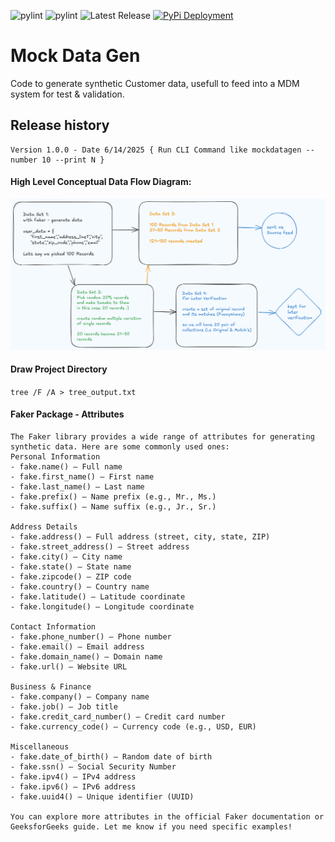 ![pylint](https://img.shields.io/badge/pylint-5.66-green)
![pylint](https://img.shields.io/badge/pylint-5.66-green)
![Latest Release](https://img.shields.io/badge/release-v1.0.0-blue)
[![PyPi Deployment](https://github.com/ankit48365/MockDataGen/actions/workflows/pypi-publish.yml/badge.svg)](https://github.com/ankit48365/MockDataGen/actions/workflows/pypi-publish.yml)

# Mock Data Gen

Code to generate synthetic Customer data, usefull to feed into a MDM system for test & validation.

## Release history

```
Version 1.0.0 - Date 6/14/2025 { Run CLI Command like mockdatagen --number 10 --print N }
```

<h4>High Level Conceptual Data Flow Diagram:</h4>

![The Idea!!](diagram/version1.png "Data Flow Overview")

<h4>Draw Project Directory</h4>

```tree /F /A > tree_output.txt```

<h4>Faker Package - Attributes</h4>

```
The Faker library provides a wide range of attributes for generating synthetic data. Here are some commonly used ones:
Personal Information
- fake.name() – Full name
- fake.first_name() – First name
- fake.last_name() – Last name
- fake.prefix() – Name prefix (e.g., Mr., Ms.)
- fake.suffix() – Name suffix (e.g., Jr., Sr.)

Address Details
- fake.address() – Full address (street, city, state, ZIP)
- fake.street_address() – Street address
- fake.city() – City name
- fake.state() – State name
- fake.zipcode() – ZIP code
- fake.country() – Country name
- fake.latitude() – Latitude coordinate
- fake.longitude() – Longitude coordinate

Contact Information
- fake.phone_number() – Phone number
- fake.email() – Email address
- fake.domain_name() – Domain name
- fake.url() – Website URL

Business & Finance
- fake.company() – Company name
- fake.job() – Job title
- fake.credit_card_number() – Credit card number
- fake.currency_code() – Currency code (e.g., USD, EUR)

Miscellaneous
- fake.date_of_birth() – Random date of birth
- fake.ssn() – Social Security Number
- fake.ipv4() – IPv4 address
- fake.ipv6() – IPv6 address
- fake.uuid4() – Unique identifier (UUID)

You can explore more attributes in the official Faker documentation or GeeksforGeeks guide. Let me know if you need specific examples!
```